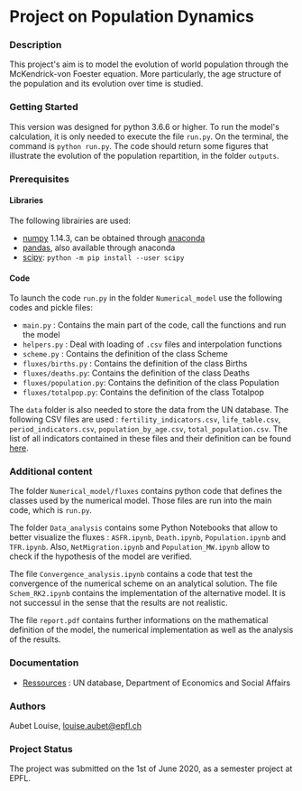 # Project on Population Dynamics


### Description

This project's aim is to model the evolution of world population through the McKendrick-von Foester equation. More particularly, the age structure of the population and its evolution over time is studied.


### Getting Started

This version was designed for python 3.6.6 or higher. To run the model's calculation, it is only needed to execute the file `run.py`. On the terminal, the command is `python run.py`. The code should return some figures that illustrate the evolution of the population repartition, in the folder `outputs`.


### Prerequisites

#### Libraries
The following librairies are used:
* [numpy](http://www.numpy.org/) 1.14.3, can be obtained through [anaconda](https://www.anaconda.com/download/)
* [pandas](https://pandas.pydata.org/), also available through anaconda
* [scipy](https://www.scipy.org/): `python -m pip install --user scipy`


#### Code

To launch the code `run.py` in the folder `Numerical_model` use the following codes and pickle files:
* `main.py` : Contains the main part of the code, call the functions and run the model
* `helpers.py` : Deal with loading of `.csv` files and interpolation functions
* `scheme.py` : Contains the definition of the class Scheme
* `fluxes/births.py` : Contains the definition of the class Births
* `fluxes/deaths.py`: Contains the definition of the class Deaths
* `fluxes/population.py`: Contains the definition of the class Population
* `fluxes/totalpop.py`: Contains the definition of the class Totalpop

The `data` folder is also needed to store the data from the UN database. The following CSV files are used : `fertility_indicators.csv`, `life_table.csv`, `period_indicators.csv`, `population_by_age.csv`, `total_population.csv`. The list of all indicators contained in these files and their definition can be found [here](https://population.un.org/wpp/Download/Standard/Population/).


### Additional content

The folder `Numerical_model/fluxes` contains python code that defines the classes used by the numerical model. Those files are run into the main code, which is `run.py`.

The folder `Data_analysis` contains some Python Notebooks that allow to better visualize the fluxes : `ASFR.ipynb`, `Death.ipynb`, `Population.ipynb` and `TFR.ipynb`. Also, `NetMigration.ipynb` and `Population_MW.ipynb` allow to check if the hypothesis of the model are verified. 

The file `Convergence_analysis.ipynb` contains a code that test the convergence of the numerical scheme on an analytical solution. The file `Schem_RK2.ipynb` contains the implementation of the alternative model. It is not successul in the sense that the results are not realistic.

The file `report.pdf` contains further informations on the mathematical definition of the model, the numerical implementation as well as the analysis of the results.


### Documentation

* [Ressources](https://population.un.org/wpp/Download/Standard/Population/) : UN database, Department of Economics and Social Affairs


### Authors

Aubet Louise, louise.aubet@epfl.ch


### Project Status

The project was submitted on the 1st of June 2020, as a semester project at EPFL.

